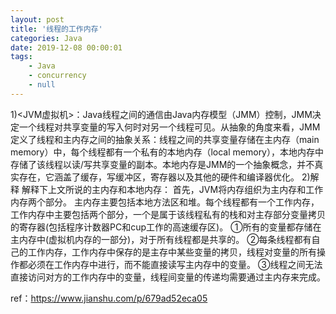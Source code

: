 ```yaml
---
layout: post
title: '线程的工作内存'
categories: Java
date: 2019-12-08 00:00:01
tags:
    - Java
    - concurrency
    - null
---
```


1)<JVM虚拟机>：Java线程之间的通信由Java内存模型（JMM）控制，JMM决定一个线程对共享变量的写入何时对另一个线程可见。从抽象的角度来看，JMM定义了线程和主内存之间的抽象关系：线程之间的共享变量存储在主内存（main memory）中，每个线程都有一个私有的本地内存（local memory），本地内存中存储了该线程以读/写共享变量的副本。本地内存是JMM的一个抽象概念，并不真实存在，它涵盖了缓存，写缓冲区，寄存器以及其他的硬件和编译器优化。
2)解释
解释下上文所说的主内存和本地内存：
首先，JVM将内存组织为主内存和工作内存两个部分。
主内存主要包括本地方法区和堆。每个线程都有一个工作内存，工作内存中主要包括两个部分，一个是属于该线程私有的栈和对主存部分变量拷贝的寄存器(包括程序计数器PC和cup工作的高速缓存区)。
①所有的变量都存储在主内存中(虚拟机内存的一部分)，对于所有线程都是共享的。
②每条线程都有自己的工作内存，工作内存中保存的是主存中某些变量的拷贝，线程对变量的所有操作都必须在工作内存中进行，而不能直接读写主内存中的变量。
③线程之间无法直接访问对方的工作内存中的变量，线程间变量的传递均需要通过主内存来完成。

ref：https://www.jianshu.com/p/679ad52eca05
